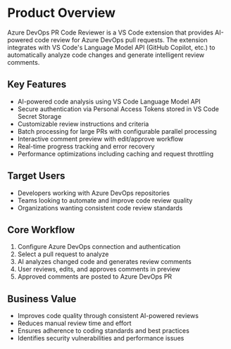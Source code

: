 # Product Overview

Azure DevOps PR Code Reviewer is a VS Code extension that provides AI-powered code review for Azure DevOps pull requests. The extension integrates with VS Code's Language Model API (GitHub Copilot, etc.) to automatically analyze code changes and generate intelligent review comments.

## Key Features
- AI-powered code analysis using VS Code Language Model API
- Secure authentication via Personal Access Tokens stored in VS Code Secret Storage
- Customizable review instructions and criteria
- Batch processing for large PRs with configurable parallel processing
- Interactive comment preview with edit/approve workflow
- Real-time progress tracking and error recovery
- Performance optimizations including caching and request throttling

## Target Users
- Developers working with Azure DevOps repositories
- Teams looking to automate and improve code review quality
- Organizations wanting consistent code review standards

## Core Workflow
1. Configure Azure DevOps connection and authentication
2. Select a pull request to analyze
3. AI analyzes changed code and generates review comments
4. User reviews, edits, and approves comments in preview
5. Approved comments are posted to Azure DevOps PR

## Business Value
- Improves code quality through consistent AI-powered reviews
- Reduces manual review time and effort
- Ensures adherence to coding standards and best practices
- Identifies security vulnerabilities and performance issues